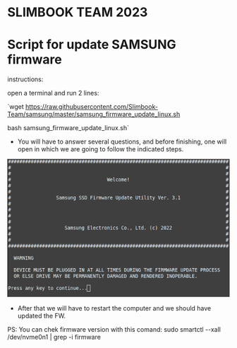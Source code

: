 # SLIMBOOK TEAM 2023
# Script for update SAMSUNG firmware
instructions:

open a terminal and run 2 lines:

`wget https://raw.githubusercontent.com/Slimbook-Team/samsung/master/samsung_firmware_update_linux.sh

bash samsung_firmware_update_linux.sh`

- You will have to answer several questions, and before finishing, one will open in which we are going to follow the indicated steps.

![Screenshot](https://raw.githubusercontent.com/Slimbook-Team/samsung/main/image.png)

- After that we will have to restart the computer and we should have updated the FW.

PS: You can chek firmware version with this comand: 
sudo smartctl --xall /dev/nvme0n1 | grep -i firmware
